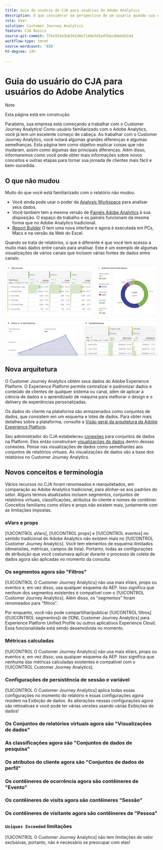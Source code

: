 ```yaml
---
title: Guia do usuário do CJA para usuários do Adobe Analytics
description: O que considerar da perspectiva de um usuário quando sua empresa move dados do Adobe Analytics para o Customer Journey Analytics
role: User
solution: Customer Journey Analytics
feature: CJA Basics
source-git-commit: 755e554e3eb362d6e7149e5d3a4fbbcddebdd14d
workflow-type: tm+mt
source-wordcount: '656'
ht-degree: 24%

---
```



# Guia do usuário do CJA para usuários do Adobe Analytics

>[!NOTE]
>
>Esta página está em construção.

Parabéns, sua empresa está começando a trabalhar com o Customer Journey Analytics! Como usuário familiarizado com o Adobe Analytics, você já tem um excelente começo de cabeça. Ao trabalhar com o Customer Journey Analytics, você notará algumas grandes diferenças e algumas semelhanças. Esta página tem como objetivo explicar coisas que não mudaram, assim como algumas das principais diferenças. Além disso, informaremos como você pode obter mais informações sobre novos conceitos e outras etapas para tornar sua jornada de clientes mais fácil e bem-sucedida.

## O que não mudou

Muito do que você está familiarizado com o relatório não mudou.

* Você ainda pode usar o poder da [Analysis Workspace](/help/analysis-workspace/home.md) para analisar seus dados.
* Você também tem a mesma versão de [Painéis Adobe Analytics](/help/mobile-app/home.md) à sua disposição. O espaço de trabalho e os painéis funcionam da mesma forma que no Adobe Analytics tradicional.
* [Report Builder](/help/report-builder/report-buider-overview.md) O tem uma nova interface e agora é executada em PCs, Macs e na versão da Web do Excel.

Quando se trata de relatórios, o que é diferente é que você tem acesso a muito mais dados entre canais para analisar. Este é um exemplo de algumas visualizações de vários canais que incluem várias fontes de dados entre canais:

![visualizações de vários canais](assets/cross-channel.png)

## Nova arquitetura

O Customer Journey Analytics obtém seus dados do Adobe Experience Platform. O Experience Platform permite centralizar e padronizar dados e conteúdo de clientes de qualquer sistema ou canal, além de aplicar a ciência de dados e o aprendizado de máquina para melhorar o design e o delivery de experiências personalizadas.

Os dados do cliente na plataforma são armazenados como conjuntos de dados, que consistem em um esquema e lotes de dados. Para obter mais detalhes sobre a plataforma, consulte a [Visão geral da arquitetura da Adobe Experience Platform](https://experienceleague.adobe.com/docs/platform-learn/tutorials/intro-to-platform/basic-architecture.html?lang=en).

Seu administrador do CJA estabeleceu [conexões](/help/connections/create-connection.md) para conjuntos de dados na Platform. Eles então construíram [visualizações de dados](/help/data-views/data-views.md) dentro dessas conexões. Pense nas visualizações de dados como semelhantes aos conjuntos de relatórios virtuais. As visualizações de dados são a base dos relatórios no Customer Journey Analytics.

## Novos conceitos e terminologia

Vários recursos no CJA foram renomeados e rearquitetados, em comparação ao Adobe Analytics tradicional, para alinhar-se aos padrões do setor. Alguns termos atualizados incluem segmentos, conjuntos de relatórios virtuais, classificações, atributos do cliente e nomes de contêiner. Conceitos familiares como eVars e props não existem mais, juntamente com as limitações impostas.

### eVars e props

[!UICONTROL eVars], [!UICONTROL props] e [!UICONTROL eventos] no sentido tradicional do Adobe Analytics não existem mais no [!UICONTROL Customer Journey Analytics]. Você tem elementos de esquema ilimitados (dimensões, métricas, campos de lista). Portanto, todas as configurações de atribuição que você costumava aplicar durante o processo de coleta de dados agora são aplicadas no momento da consulta.

### Os segmentos agora são &quot;Filtros&quot;

[!UICONTROL O Customer Journey Analytics] não usa mais eVars, props ou eventos e, em vez disso, usa qualquer esquema da AEP. Isso significa que nenhum dos segmentos existentes é compatível com o [!UICONTROL Customer Journey Analytics]. Além disso, os &quot;segmentos&quot; foram renomeados para &quot;filtros&quot;.

Por enquanto, você não pode compartilhar/publicar [!UICONTROL filtros] ([!UICONTROL segmentos]) de [!DNL Customer Journey Analytics] para Experience Platform Unified Profile ou outros aplicativos Experience Cloud. Essa funcionalidade está sendo desenvolvida no momento.

### Métricas calculadas

[!UICONTROL O Customer Journey Analytics] não usa mais eVars, props ou eventos e, em vez disso, usa qualquer esquema da AEP. Isso significa que nenhuma das métricas calculadas existentes é compatível com o [!UICONTROL Customer Journey Analytics].

### Configurações de persistência de sessão e variável

[!UICONTROL O Customer Journey Analytics] aplica todas essas configurações no momento do relatório e essas configurações agora residem na Exibição de dados. As alterações nessas configurações agora são retroativas e você pode ter várias versões usando várias Exibições de dados!

### Os Conjuntos de relatórios virtuais agora são &quot;Visualizações de dados&quot;



### As classificações agora são &quot;Conjuntos de dados de pesquisa&quot;

### Os atributos do cliente agora são &quot;Conjuntos de dados de perfil&quot;


### Os contêineres de ocorrência agora são contêineres de &quot;Evento&quot;

### Os contêineres de visita agora são contêineres &quot;Sessão&quot;

### Os contêineres de visitante agora são contêineres de &quot;Pessoa&quot;

### `Uniques Exceeded` limitações

[!UICONTROL O Customer Journey Analytics] não tem limitações de valor exclusivas, portanto, não é necessário se preocupar com elas!
